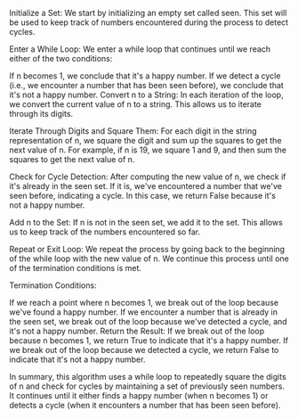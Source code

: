 Initialize a Set: We start by initializing an empty set called seen. This set will be used to keep track of numbers encountered during the process to detect cycles.

Enter a While Loop: We enter a while loop that continues until we reach either of the two conditions:

If n becomes 1, we conclude that it's a happy number.
If we detect a cycle (i.e., we encounter a number that has been seen before), we conclude that it's not a happy number.
Convert n to a String: In each iteration of the loop, we convert the current value of n to a string. This allows us to iterate through its digits.

Iterate Through Digits and Square Them: For each digit in the string representation of n, we square the digit and sum up the squares to get the next value of n. For example, if n is 19, we square 1 and 9, and then sum the squares to get the next value of n.

Check for Cycle Detection: After computing the new value of n, we check if it's already in the seen set. If it is, we've encountered a number that we've seen before, indicating a cycle. In this case, we return False because it's not a happy number.

Add n to the Set: If n is not in the seen set, we add it to the set. This allows us to keep track of the numbers encountered so far.

Repeat or Exit Loop: We repeat the process by going back to the beginning of the while loop with the new value of n. We continue this process until one of the termination conditions is met.

Termination Conditions:

If we reach a point where n becomes 1, we break out of the loop because we've found a happy number.
If we encounter a number that is already in the seen set, we break out of the loop because we've detected a cycle, and it's not a happy number.
Return the Result: If we break out of the loop because n becomes 1, we return True to indicate that it's a happy number. If we break out of the loop because we detected a cycle, we return False to indicate that it's not a happy number.

In summary, this algorithm uses a while loop to repeatedly square the digits of n and check for cycles by maintaining a set of previously seen numbers. It continues until it either finds a happy number (when n becomes 1) or detects a cycle (when it encounters a number that has been seen before).
